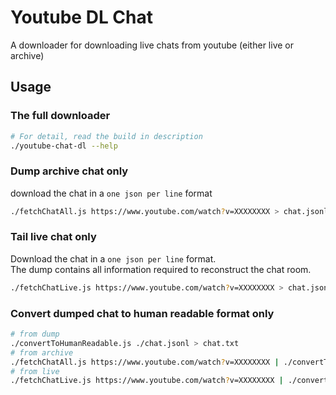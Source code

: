 # Youtube DL Chat

A downloader for downloading live chats from youtube (either live or archive)

## Usage

### The full downloader

```bash
# For detail, read the build in description
./youtube-chat-dl --help
```

### Dump archive chat only

download the chat in a `one json per line` format

```bash
./fetchChatAll.js https://www.youtube.com/watch?v=XXXXXXXX > chat.jsonl
```

### Tail live chat only

Download the chat in a `one json per line` format.  
The dump contains all information required to reconstruct the chat room.

```bash
./fetchChatLive.js https://www.youtube.com/watch?v=XXXXXXXX > chat.jsonl
```

### Convert dumped chat to human readable format only

```bash
# from dump
./convertToHumanReadable.js ./chat.jsonl > chat.txt
# from archive
./fetchChatAll.js https://www.youtube.com/watch?v=XXXXXXXX | ./convertToHumanReadable.js > chat.txt
# from live
./fetchChatLive.js https://www.youtube.com/watch?v=XXXXXXXX | ./convertToHumanReadable.js > chat.txt
```
